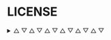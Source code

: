 # LICENSE



<details>
  <summary> △ ▽ △ ▽ △ ▽ △ ▽ △ ▽ △ ▽</summary>

- [SERP](https://github.com/serpcompany)
- [SERP AI](https://github.com/serp-ai)
- [SERP University](https://github.com/serpuniversity)
- [SERP Downloaders](https://github.com/serpdownloaders)
- [SERP Tools](https://github.com/serptools)
- [SERP Templates](https://github.com/serptemplates)
- [SERP Templates](https://github.com/serptools)
- [SERP Apps](https://github.com/serpapps)
- [SERP Best](https://github.com/serpbest)
- [SERP Games](https://github.com/serpgames)
- [SERPXXX](https://github.com/serpxxx)
- [Devin Schumacher](https://github.com/devinschumacher)
- [University of Guns](https://github.com/universityofguns)
- [Boxing Undefeated](https://github.com/boxingundefeated)
- [Daft FM](https://github.com/daftfm)
- [Shadcnblocks](https://github.com/shadcnblockscom)
- [Shadcnblocks](https://github.com/merchantalternatives)

</details>
